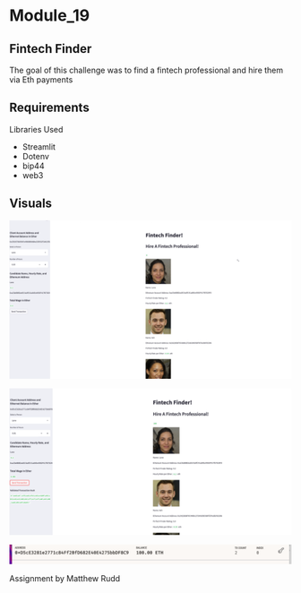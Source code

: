 # Module_19

## Fintech Finder
The goal of this challenge was to find a fintech professional and hire them via Eth payments

## Requirements
Libraries Used
- Streamlit
- Dotenv
- bip44
- web3



## Visuals


![Image 1](Images/image1.png)


![Image 2](Images/image2.png)

![Image 3](Images/image3.png)

Assignment by Matthew Rudd 